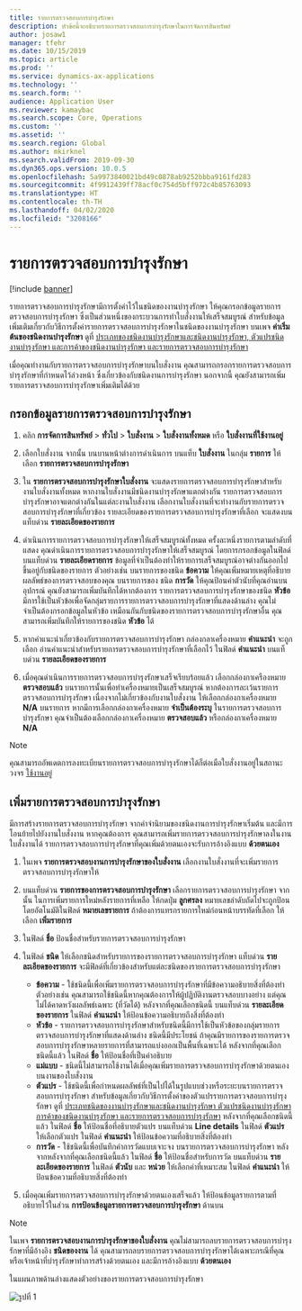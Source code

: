 ```yaml
---
title: รายการตรวจสอบการบำรุงรักษา
description: หัวข้อนี้จะอธิบายรายการตรวจสอบการบำรุงรักษาในการจัดการสินทรัพย์
author: josaw1
manager: tfehr
ms.date: 10/15/2019
ms.topic: article
ms.prod: ''
ms.service: dynamics-ax-applications
ms.technology: ''
ms.search.form: ''
audience: Application User
ms.reviewer: kamaybac
ms.search.scope: Core, Operations
ms.custom: ''
ms.assetid: ''
ms.search.region: Global
ms.author: mkirknel
ms.search.validFrom: 2019-09-30
ms.dyn365.ops.version: 10.0.5
ms.openlocfilehash: 5a9973840021bd49c0878ab9252bbba9161fd283
ms.sourcegitcommit: 4f9912439ff78acf0c754d5bff972c4b85763093
ms.translationtype: HT
ms.contentlocale: th-TH
ms.lasthandoff: 04/02/2020
ms.locfileid: "3208166"
---
```

# <a name="maintenance-checklists"></a>รายการตรวจสอบการบำรุงรักษา

[!include [banner](../../includes/banner.md)]



รายการตรวจสอบการบำรุงรักษามีการตั้งค่าไว้ในชนิดของงานบำรุงรักษา ให้คุณกรอกข้อมูลรายการตรวจสอบการบำรุงรักษา ซึ่งเป็นส่วนหนึ่งของกระบวนการทำใบสั่งงานให้เสร็จสมบูรณ์ สำหรับข้อมูลเพิ่มเติมเกี่ยวกับวิธีการตั้งค่ารายการตรวจสอบการบำรุงรักษาในชนิดของงานบำรุงรักษา บนเพจ **ค่าเริ่มต้นของชนิดงานบำรุงรักษา** ดูที่ [ประเภทของชนิดงานบำรุงรักษาและชนิดงานบำรุงรักษา, ตัวแปรชนิดงานบำรุงรักษา และการค้าของชนิดงานบำรุงรักษา และรายการตรวจสอบการบำรุงรักษา](../setup-for-work-orders/job-groups-and-job-types-variants-trades-and-checklists.md)

เมื่อคุณทำงานกับรายการตรวจสอบการบำรุงรักษาบนใบสั่งงาน คุณสามารถกรอกรายการตรวจสอบการบำรุงรักษาที่กำหนดไว้ล่วงหน้า ซึ่งเกี่ยวข้องกับชนิดงานการบำรุงรักษา นอกจากนี้ คุณยังสามารถเพิ่มรายการตรวจสอบการบำรุงรักษาเพิ่มเติมได้ด้วย


## <a name="fill-in-a-maintenance-checklist"></a>กรอกข้อมูลรายการตรวจสอบการบำรุงรักษา

1. คลิก **การจัดการสินทรัพย์** > **ทั่วไป** > **ใบสั่งงาน** > **ใบสั่งงานทั้งหมด** หรือ **ใบสั่งงานที่ใช้งานอยู่**

2. เลือกใบสั่งงาน จากนั้น บนบานหน้าต่างการดำเนินการ บนแท็บ **ใบสั่งงาน** ในกลุ่ม **รายการ** ให้เลือก **รายการตรวจสอบการบำรุงรักษา**

3. ใน **รายการตรวจสอบการบำรุงรักษาใบสั่งงาน** จะแสดงรายการตรวจสอบการบำรุงรักษาสำหรับงานใบสั่งงานทั้งหมด หากงานใบสั่งงานมีชนิดงานบำรุงรักษาแตกต่างกัน รายการตรวจสอบการบำรุงรักษาอาจแตกต่างกันในแต่ละงานใบสั่งงาน เลือกงานใบสั่งงานที่จะทำงานกับรายการตรวจสอบการบำรุงรักษาที่เกี่ยวข้อง รายละเอียดของรายการตรวจสอบการบำรุงรักษาที่เลือก จะแสดงบนแท็บด่วน **รายละเอียดของรายการ**

4. ดำเนินการรายการตรวจสอบการบำรุงรักษาให้เสร็จสมบูรณ์ทั้งหมด ครั้งละหนึ่งรายการตามลำดับที่แสดง คุณดำเนินการรายการตรวจสอบการบำรุงรักษาให้เสร็จสมบูรณ์ โดยการกรอกข้อมูลในฟิลด์บนแท็บด่วน **รายละเอียดรายการ** ข้อมูลที่จำเป็นต้องทำให้รายการเสร็จสมบูรณ์อาจต่างกันออกไป ขึ้นอยู่กับชนิดของรายการ ตัวอย่างเช่น บนรายการของชนิด **ข้อความ** ให้คุณเพิ่มหมายเหตุที่อธิบายผลลัพธ์ของการตรวจสอบของคุณ บนรายการของ ชนิด **การวัด** ให้คุณป้อนค่าตัวนับที่คุณอ่านบนอุปกรณ์ คุณยังสามารถเพิ่มบันทึกได้หากต้องการ รายการตรวจสอบการบำรุงรักษาของชนิด **หัวข้อ** มีการใช้เป็นหัวข้อเพื่อจัดกลุ่มรายการรายการตรวจสอบการบำรุงรักษาที่แสดงด้านล่าง คุณไม่จำเป็นต้องกรอกข้อมูลในหัวข้อ เหมือนกันกับชนิดของรายการตรวจสอบการบำรุงรักษาอื่น คุณสามารถเพิ่มบันทึกให้รายการของชนิด **หัวข้อ** ได้

5. หากคำแนะนำเกี่ยวข้องกับรายการตรวจสอบการบำรุงรักษา กล่องกลาเครื่องหมาย **คำแนะนำ** จะถูกเลือก อ่านคำแนะนำสำหรับรายการตรวจสอบการบำรุงรักษาที่เลือกไว้ ในฟิลด์ **คำแนะนำ** บนแท็บด่วน **รายละเอียดของรายการ**

6. เมื่อคุณดำเนินการรายการตรวจสอบการบำรุงรักษาเสร็จเรียบร้อยแล้ว เลือกกล่องกาเครืองหมาย **ตรวจสอบแล้ว** บนรายการนั้นเพื่อทำเครื่องหมายเป็นเสร็จสมบูรณ์ หากต้องการละเว้นรายการตรวจสอบการบำรุงรักษา เนื่องจากไม่เกี่ยวข้องกับงานใบสั่งงาน ให้เลือกกล่องกาเครื่องหมาย **N/A** บนรายการ หากมีการเลือกกล่องกาเครื่องหมาย **จำเป็นต้องระบุ** ในรายการตรวจสอบการบำรุงรักษา คุณจำเป็นต้องเลือกกล่องกาเครื่องหมาย **ตรวจสอบแล้ว** หรือกล่องกาเครื่องหมาย **N/A**

>[!NOTE]
>คุณสามารถอัพเดตการลงทะเบียนรายการตรวจสอบการบำรุงรักษาได้ก็ต่อเมือใบสั่งงานอยู่ในสถานะวงจร [ใช้งานอยู่](../setup-for-work-orders/work-order-lifecycle-states.md)  


## <a name="add-a-maintenance-checklist-line"></a>เพิ่มรายการตรวจสอบการบำรุงรักษา

มีการสร้างรายการตรวจสอบการบำรุงรักษา จากคำจำนิยามของชนิดงานการบำรุงรักษาเริ่มต้น และมีการโอนย้ายไปยังงานใบสั่งงาน หากคุณต้องการ คุณสามารถเพิ่มรายการตรวจสอบการบำรุงรักษาลงในงานใบสั่งงานได้ รายการตรวจสอบการบำรุงรักษาที่คุณเพิ่มด้วยตนเองจะรับการอ้างอิงแบบ **ด้วยตนเอง**

1. ในเพจ **รายการตรวจสอบงานการบำรุงรักษาของใบสั่งงาน** เลือกงานใบสั่งงานที่จะเพิ่มรายการตรวจสอบการบำรุงรักษาให้

2. บนแท็บด่วน **รายการของการตรวจสอบการบำรุงรักษา** เลือกรายการตรวจสอบการบำรุงรักษา จากนั้น ในการเพิ่มรายการใหม่หลังรายการที่เหลือ ให้กดปุ่ม **ลูกศรลง** หมายเลขลำดับถัดไปจะถูกป้อนโดยอัตโนมัติในฟิลด์ **หมายเลขรายการ** ถ้าต้องการแทรกรายการใหม่ก่อนหน้าบรรทัดที่เลือก ให้เลือก **เพิ่มรายการ** 

3. ในฟิลด์ **ชื่อ** ป้อนชื่อสำหรับรายการตรวจสอบการบำรุงรักษา

4. ในฟิลด์ **ชนิด** ให้เลือกชนิดสำหรับรายการของรายการตรวจสอบการบำรุงรักษา แท็บด่วน **รายละเอียดของรายการ** จะมีฟิลด์ที่เกี่ยวข้องสำหรับแต่ละชนิดของรายการตรวจสอบการบำรุงรักษา
    - **ข้อความ** - ใช้ชนิดนี้เพื่อเพิ่มรายการตรวจสอบการบำรุงรักษาที่มีข้อความอธิบายสิ่งที่ต้องทำ ตัวอย่างเช่น คุณสามารถใช้ชนิดนี้หากคุณต้องการให้ผู้ปฏิบัติงานตรวจสอบบางอย่าง แต่คุณไม่ได้คาดหวังผลลัพธ์เฉพาะ (ที่วัดได้) หลังจากที่คุณเลือกชนิดนี้ บนแท็บด่วน **รายละเอียดของรายการ** ในฟิลด์ **คำแนะนำ** ให้ป้อนข้อความอธิบายถึงสิ่งที่ต้องทำ
    - **หัวข้อ** - รายการตรวจสอบการบำรุงรักษาสำหรับชนิดนี้มีการใช้เป็นหัวข้อของกลุ่มรายการตรวจสอบการบำรุงรักษาที่แสดงด้านล่าง ชนิดนี้มีประโยชน์ ถ้าคุณมีรายการของรายการตรวจสอบการบำรุงรักษาหลายรายการที่สามารถแบ่งออกเป็นพื้นที่เฉพาะได้ หลังจากที่คุณเลือกชนิดนี้แล้ว ในฟิลด์ **ชื่อ** ให้ป้อนชื่อที่เป็นคำอธิบาย
    - **แม่แบบ** - ชนิดนี้ไม่สามารถใช้งานได้เมื่อคุณเพิ่มรายการตรวจสอบการบำรุงรักษาด้วยตนเองบนงานของใบสั่งงาน  
    - **ตัวแปร** - ใช้ชนิดนี้เพื่อกำหนดผลลัพธ์ที่เป็นไปได้ในรูปแบบช่วงหรือระยะบนรายการตรวจสอบการบำรุงรักษา สำหรับข้อมูลเกี่ยวกับวิธีการตั้งค่าของตัวแปรรายการตรวจสอบการบำรุงรักษา ดูที่ [ประเภทชนิดของงานบำรุงรักษาและชนิดงานบำรุงรักษา ตัวแปรชนิดงานบำรุงรักษา การค้าของชนิดงานบำรุงรักษา และรายการตรวจสอบการบำรุงรักษา](../setup-for-work-orders/job-groups-and-job-types-variants-trades-and-checklists.md) หลังจากที่คุณเลือกชนิดนี้แล้ว ในฟิลด์ **ชื่อ** ให้ป้อนชื่อที่อธิบายตัวแปร บนแท็บด่วน **Line details** ในฟิลด์ **ตัวแปร** ให้เลือกตัวแปร ในฟิลด์ **คำแนะนำ** ให้ป้อนข้อความที่อธิบายสิ่งที่ต้องทำ
    - **การวัด** - ใช้ชนิดนี้เพื่อบันทึกค่าการวัดแบบเจาะจง บนรายการตรวจสอบการบำรุงรักษา หลังจากหลังจากที่คุณเลือกชนิดนี้แล้ว ในฟิลด์ **ชื่อ** ให้ป้อนชื่อสำหรับการวัด บนแท็บด่วน **รายละเอียดของรายการ** ในฟิลด์ **ตัวนับ** และ **หน่วย** ให้เลือกค่าที่เหมาะสม ในฟิลด์ **คำแนะนำ** ให้ป้อนข้อความที่อธิบายสิ่งที่ต้องทำ

5. เมื่อคุณเพิ่มรายการตรวจสอบการบำรุงรักษาด้วยตนเองเสร็จแล้ว ให้ป้อนข้อมูลรายการตามที่อธิบายไว้ในส่วน **การป้อนข้อมูลรายการตรวจสอบการบำรุงรักษา** ด้านบน

>[!NOTE]
>ในเพจ **รายการตรวจสอบงานการบำรุงรักษาของใบสั่งงาน** คุณไม่สามารถลบรายการตรวจสอบการบำรุงรักษาที่มีอ้างอิง **ชนิดของงาน** ได้ คุณสามารถลบรายการตรวจสอบการบำรุงรักษาได้เฉพาะกรณีที่คุณหรือเจ้าหน้าที่บำรุงรักษาทำการสร้างด้วยตนเอง และมีการอ้างอิงแบบ **ด้วยตนเอง**

ในแผนภาพด้านล่างแสดงตัวอย่างของรายการตรวจสอบการบำรุงรักษา

![รูปที่ 1](media/14-work-orders.png)

